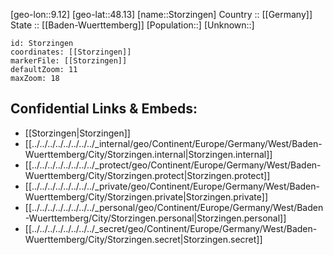 ﻿---
location: [48.13,9.12] 
mapzoom: [7,12] 
mapmarker: city 
type: City
tags:
- geo/City


SpocWebEntityId: 34603
isDeleted: false
confidential: public

---
[geo-lon::9.12] 
[geo-lat::48.13] 
[name::Storzingen] 
Country :: [[Germany]]  
State :: [[Baden-Wuerttemberg]] 
[Population::] 
[Unknown::] 


```leaflet
id: Storzingen
coordinates: [[Storzingen]] 
markerFile: [[Storzingen]] 
defaultZoom: 11 
maxZoom: 18
```


## Confidential Links & Embeds: 
- [[Storzingen|Storzingen]]  
- [[../../../../../../../../_internal/geo/Continent/Europe/Germany/West/Baden-Wuerttemberg/City/Storzingen.internal|Storzingen.internal]] 
- [[../../../../../../../../_protect/geo/Continent/Europe/Germany/West/Baden-Wuerttemberg/City/Storzingen.protect|Storzingen.protect]] 
- [[../../../../../../../../_private/geo/Continent/Europe/Germany/West/Baden-Wuerttemberg/City/Storzingen.private|Storzingen.private]] 
- [[../../../../../../../../_personal/geo/Continent/Europe/Germany/West/Baden-Wuerttemberg/City/Storzingen.personal|Storzingen.personal]] 
- [[../../../../../../../../_secret/geo/Continent/Europe/Germany/West/Baden-Wuerttemberg/City/Storzingen.secret|Storzingen.secret]] 

